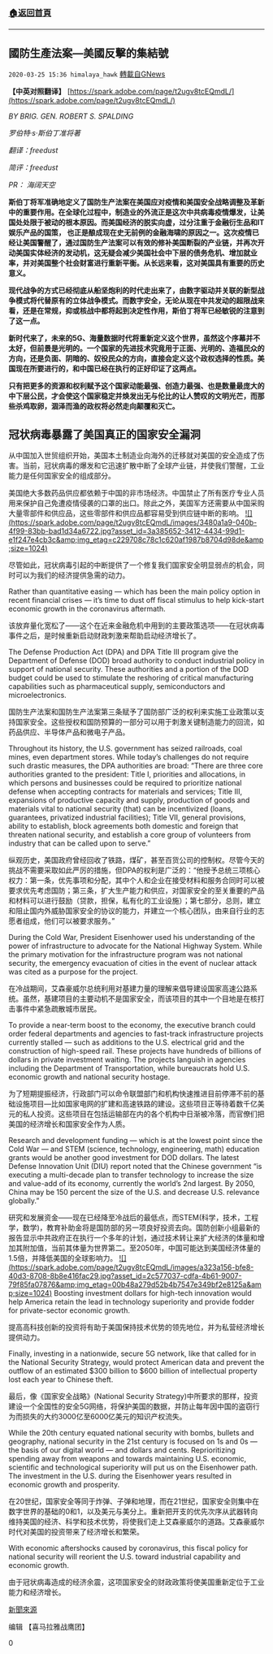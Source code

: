 ###  [:house:返回首頁](https://github.com/ourhimalayas/txt)
---

## 國防生產法案—美國反擊的集結號
`2020-03-25 15:36 himalaya_hawk` [轉載自GNews](https://gnews.org/zh-hant/152665/)

**【中英对照翻译】** [https://spark.adobe.com/page/t2ugv8tcEQmdL/](https://spark.adobe.com/page/t2ugv8tcEQmdL/)

*BY BRIG. GEN. ROBERT S. SPALDING*

*罗伯特·s·斯伯丁准将著*

*翻译：freedust*

*简评：freedust*

*PR： 海阔天空*

**斯伯丁将军准确地定义了国防生产法案在美国应对疫情和美国安全战略调整及革新中的重要作用。在全球化过程中，制造业的外流正是这次中共病毒疫情爆发，让美国处处限于被动的根本原因。而美国经济的脱实向虚，过分注重于金融衍生品和IT娱乐产品的国策， 也正是酿成现在史无前例的金融海啸的原因之一。这次疫情已经让美国警醒了，通过国防生产法案可以有效的修补美国断裂的产业链，并再次开动美国实体经济的发动机，这无疑会减少美国社会中下层的债务危机、增加就业率，并对美国整个社会财富进行重新平衡。从长远来看，这对美国具有重要的历史意义。**

**现代战争的方式已经彻底从船坚炮利的时代走出来了，由数字驱动并关联的新型战争模式将代替原有的立体战争模式。而数字安全，无论从现在中共发动的超限战来看，还是在常规，抑或核战中都将起到决定性作用，斯伯丁将军已经敏锐的注意到了这一点。**

**新时代来了，未来的5G、海量数据时代将重新定义这个世界，虽然这个序幕并不太好，但前景是光明的。一个国家的先进技术究竟用于正面、光明的、造福民众的方向，还是负面、阴暗的、奴役民众的方向，直接会定义这个政权选择的性质。美国现在所要进行的，和中国已经在执行的正好印证了这两点。**

**只有把更多的资源和权利赋予这个国家动能最强、创造力最强、也是数量最庞大的中下层公民，才会使这个国家稳定并焕发出无与伦比的让人赞叹的文明光芒，而那些杀鸡取卵，涸泽而渔的政权将必然走向颠覆和灭亡。**

## 冠状病毒暴露了美国真正的国家安全漏洞

从中国加入世贸组织开始，美国本土制造业向海外的迁移就对美国的安全造成了伤害。当前，冠状病毒的爆发和它迅速扩散中断了全球产业链，并使我们警醒，工业能力是任何国家安全的组成部分。

美国绝大多数药品供应都依赖于中国的非市场经济。中国禁止了所有医疗专业人员用来保护自己免遭疫情侵袭的口罩的出口。除此之外，美国军方还需要从中国采购大量零部件和供应品，这些零部件和供应品都容易受到供应链中断的影响。
[!\[\](https://spark.adobe.com/page/t2ugv8tcEQmdL/images/3480a1a9-040b-4f99-83bb-bad1d34a6722.jpg?asset_id=3a385652-3412-4434-99d1-e1f247e4cb3c&amp;img_etag=c229708c78c1c620af1987b8704d98de&amp;size=1024)](https://spark.adobe.com/page/t2ugv8tcEQmdL/images/3480a1a9-040b-4f99-83bb-bad1d34a6722.jpg?asset_id=3a385652-3412-4434-99d1-e1f247e4cb3c&amp;img_etag=c229708c78c1c620af1987b8704d98de&amp;size=1024)


尽管如此，冠状病毒引起的中断提供了一个修复我们国家安全明显弱点的机会，同时可以为我们的经济提供急需的动力。

Rather than quantitative easing — which has been the main policy option in recent financial crises — it’s time to dust off fiscal stimulus to help kick-start economic growth in the coronavirus aftermath.

该放弃量化宽松了——这个在近来金融危机中用到的主要政策选项——在冠状病毒事件之后，是时候重新启动财政刺激来帮助启动经济增长了。

The Defense Production Act (DPA) and DPA Title III program give the Department of Defense (DOD) broad authority to conduct industrial policy in support of national security. These authorities and a portion of the DOD budget could be used to stimulate the reshoring of critical manufacturing capabilities such as pharmaceutical supply, semiconductors and microelectronics.

国防生产法案和国防生产法案第三条赋予了国防部广泛的权利来实施工业政策以支持国家安全。这些授权和国防预算的一部分可以用于刺激关键制造能力的回流，如药品供应、半导体产品和微电子产品。

Throughout its history, the U.S. government has seized railroads, coal mines, even department stores. While today’s challenges do not require such drastic measures, the DPA authorities are broad: “There are three core authorities granted to the president: Title I, priorities and allocations, in which persons and businesses could be required to prioritize national defense when accepting contracts for materials and services; Title III, expansions of productive capacity and supply, production of goods and materials vital to national security (that) can be incentivized (loans, guarantees, privatized industrial facilities); Title VII, general provisions, ability to establish, block agreements both domestic and foreign that threaten national security, and establish a core group of volunteers from industry that can be called upon to serve.”

纵观历史，美国政府曾经回收了铁路，煤矿，甚至百货公司的控制权。尽管今天的挑战不需要采取如此严厉的措施，但DPA的权利是广泛的：“他授予总统三项核心权力：第一条，优先事项和分配，其中个人和企业在接受材料和服务合同时可以被要求优先考虑国防；第三条，扩大生产能力和供应，对国家安全的至关重要的产品和材料可以进行鼓励（贷款，担保，私有化的工业设施）；第七部分，总则，建立和阻止国内外威胁国家安全的协议的能力，并建立一个核心团队，由来自行业的志愿者组成，他们可以被要求服务。”

During the Cold War, President Eisenhower used his understanding of the power of infrastructure to advocate for the National Highway System. While the primary motivation for the infrastructure program was not national security, the emergency evacuation of cities in the event of nuclear attack was cited as a purpose for the project.

在冷战期间，艾森豪威尔总统利用对基建力量的理解来倡导建设国家高速公路系统。虽然，基建项目的主要动机不是国家安全，而该项目的其中一个目地是在核打击事件中紧急疏散城市居民。

To provide a near-term boost to the economy, the executive branch could order federal departments and agencies to fast-track infrastructure projects currently stalled — such as additions to the U.S. electrical grid and the construction of high-speed rail. These projects have hundreds of billions of dollars in private investment waiting. The projects languish in agencies including the Department of Transportation, while bureaucrats hold U.S. economic growth and national security hostage.

为了短期提振经济，行政部门可以命令联盟部门和机构快速推进目前停滞不前的基础设施项目—比如国家电网的扩建和高速铁路的建设。这些项目正等待着数千亿美元的私人投资。这些项目在包括运输部在内的各个机构中日渐被冷落，而官僚们把美国的经济增长和国家安全作为人质。

Research and development funding — which is at the lowest point since the Cold War — and STEM (science, technology, engineering, math) education grants would be another good investment for DOD dollars. The latest Defense Innovation Unit (DIU) report noted that the Chinese government “is executing a multi-decade plan to transfer technology to increase the size and value-add of its economy, currently the world’s 2nd largest. By 2050, China may be 150 percent the size of the U.S. and decrease U.S. relevance globally.”

研究和发展资金——现在已经降至冷战后的最低点，而STEM(科学，技术，工程学，数学)，教育补助金将是国防部的另一项良好投资去向。国防创新小组最新的报告显示中共政府正在执行一个多年的计划，通过技术转让来扩大经济的体量和增加其附加值，当前其体量为世界第二。至2050年，中国可能达到美国经济体量的1.5倍，并降低美国的全球影响力。
[!\[\](https://spark.adobe.com/page/t2ugv8tcEQmdL/images/a323a156-bfe8-40d3-8708-8b8e416fac29.jpg?asset_id=2c577037-cdfa-4b61-9007-79f85fa07876&amp;img_etag=00b48a279d52b4b7547e349bf2e8125a&amp;size=1024)](https://spark.adobe.com/page/t2ugv8tcEQmdL/images/a323a156-bfe8-40d3-8708-8b8e416fac29.jpg?asset_id=2c577037-cdfa-4b61-9007-79f85fa07876&amp;img_etag=00b48a279d52b4b7547e349bf2e8125a&amp;size=1024)
Boosting investment dollars for high-tech innovation would help America retain the lead in technology superiority and provide fodder for private-sector economic growth.

提高高科技创新的投资将有助于美国保持技术优势的领先地位，并为私营经济增长提供动力。

Finally, investing in a nationwide, secure 5G network, like that called for in the National Security Strategy, would protect American data and prevent the outflow of an estimated $300 billion to $600 billion of intellectual property lost each year to Chinese theft.

最后，像《国家安全战略》(National Security Strategy)中所要求的那样，投资建设一个全国性的安全5G网络，将保护美国的数据，并防止每年因中国的盗窃行为而损失的大约3000亿至6000亿美元的知识产权流失。

While the 20th century equated national security with bombs, bullets and geography, national security in the 21st century is focused on 1s and 0s — the basis of our digital world — and dollars and cents. Reprioritizing spending away from weapons and towards maintaining U.S. economic, scientific and technological superiority will put us on the Eisenhower path. The investment in the U.S. during the Eisenhower years resulted in economic growth and prosperity.

在20世纪，国家安全等同于炸弹、子弹和地理，而在21世纪，国家安全则集中在数字世界的基础的0和1，以及美元与美分上。重新把开支的优先次序从武器转向维持美国的经济、科学和技术优势，将使我们走上艾森豪威尔的道路。艾森豪威尔时代对美国的投资带来了经济增长和繁荣。

With economic aftershocks caused by coronavirus, this fiscal policy for national security will reorient the U.S. toward industrial capability and economic growth.

由于冠状病毒造成的经济余震，这项国家安全的财政政策将使美国重新定位于工业能力和经济增长。

[新聞來源](https://thehill.com/opinion/national-security/487769-coronavirus-unmasks-americas-real-national-security-vulnerabilities)

编辑 【喜马拉雅战鹰团】

0
